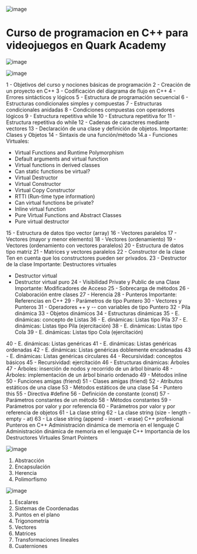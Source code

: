 ![image](https://user-images.githubusercontent.com/78452543/214919925-751222b0-d22f-413b-ab8b-8befa566939f.png)

# Curso de programacion en C++ para videojuegos en Quark Academy

![image](https://user-images.githubusercontent.com/78452543/214920202-8e3e9dbb-4da2-4647-b886-7b89f8bc6c7c.png)

![image](https://user-images.githubusercontent.com/78452543/214920564-3e4be359-ba14-4fbc-80b8-a1266cb7100b.png)

1 - Objetivos del curso y nociones básicas de programación
2 - Creación de un proyecto en C++
3 - Codificación del diagrama de flujo en C++
4 - Errores sintácticos y lógicos
5 - Estructura de programación secuencial
6 - Estructuras condicionales simples y compuestas
7 - Estructuras condicionales anidadas
8 - Condiciones compuestas con operadores lógicos
9 - Estructura repetitiva while
10 - Estructura repetitiva for
11 - Estructura repetitiva do while
12 - Cadenas de caracteres mediante vectores
13 - Declaración de una clase y definición de objetos.
Importante: Clases y Objetos
14 - Sintaxis de una función/método
14.a - Funciones Virtuales:
- Virtual Functions and Runtime Polymorphism
- Default arguments and virtual function
- Virtual functions in derived classes
- Can static functions be virtual?
- Virtual Destructor
- Virtual Constructor
- Virtual Copy Constructor
- RTTI (Run-time type information)
- Can virtual functions be private?
- Inline virtual function
- Pure Virtual Functions and Abstract Classes
- Pure virtual destructor

15 - Estructura de datos tipo vector (array)
16 - Vectores paralelos
17 - Vectores (mayor y menor elemento)
18 - Vectores (ordenamiento)
19 - Vectores (ordenamiento con vectores paralelos)
20 - Estructura de datos tipo matriz
21 - Matrices y vectores paralelos
22 - Constructor de la clase
Ten en cuenta que los constructores pueden ser privados.
23 - Destructor de la clase
Importante: Destructores virtuales
- Destructor virtual
- Destructor virtual puro
24 - Visibilidad Private y Public de una Clase
Importante: Modificadores de Acceso
25 - Sobrecarga de métodos
26 - Colaboración entre clases
27 - Herencia
28 - Punteros
Importante: Referencias en C++
29 - Parámetros de tipo Puntero
30 - Vectores y Punteros
31 - Operadores ++ y -- con variables de tipo Puntero
32 - Pila dinámica
33 - Objetos dinámicos
34 - Estructuras dinámicas
35 - E. dinámicas: concepto de Listas
36 - E. dinámicas: Listas tipo Pila
37 - E. dinámicas: Listas tipo Pila (ejercitación)
38 - E. dinámicas: Listas tipo Cola
39 - E. dinámicas: Listas tipo Cola (ejercitación)

40 - E. dinámicas: Listas genéricas
41 - E. dinámicas: Listas genéricas ordenadas
42 - E. dinámicas: Listas genéricas doblemente encadenadas
43 - E. dinámicas: Listas genéricas circulares
44 - Recursividad: conceptos básicos
45 - Recursividad: ejercitación
46 - Estructuras dinámicas: Árboles
47 - Árboles: inserción de nodos y recorrido de un árbol binario
48 - Árboles: implementación de un árbol binario ordenado
49 - Métodos inline
50 - Funciones amigas (friend)
51 - Clases amigas (friend)
52 - Atributos estáticos de una clase
53 - Métodos estáticos de una clase
54 - Puntero this
55 - Directiva #define
56 - Definición de constante (const)
57 - Parámetros constantes de un método
58 - Métodos constantes
59 - Parámetros por valor y por referencia
60 - Parámetros por valor y por referencia de objetos
61 - La clase string
62 - La clase string (size - length - empty - at)
63 - La clase string (append - insert - erase)
C++ profesional
Punteros en C++
Administración dinámica de memoria en el lenguaje C
Administración dinámica de memoria en el lenguaje C++
Importancia de los Destructores Virtuales
Smart Pointers

![image](https://user-images.githubusercontent.com/78452543/214920969-ea9980d6-921f-420d-9a86-fb417cde4ee3.png)

1) Abstracción
2) Encapsulación
3) Herencia
4) Polimorfismo

![image](https://user-images.githubusercontent.com/78452543/214921187-2526bced-4b5b-4737-8c14-930be593e336.png)

1) Escalares
2) Sistemas de Coordenadas
3) Puntos en el plano
4) Trigonometría
5) Vectores
6) Matrices
7) Transformaciones lineales
8) Cuaterniones
